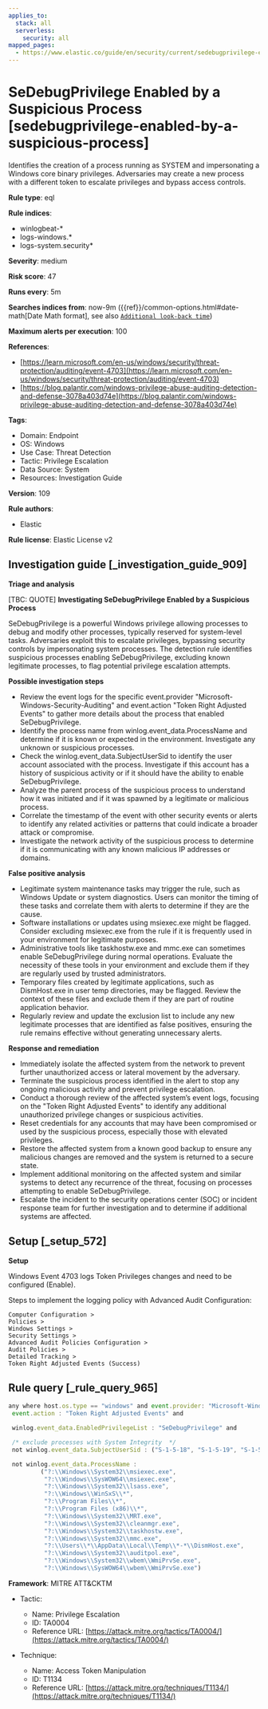 ```yaml
---
applies_to:
  stack: all
  serverless:
    security: all
mapped_pages:
  - https://www.elastic.co/guide/en/security/current/sedebugprivilege-enabled-by-a-suspicious-process.html
---
```


# SeDebugPrivilege Enabled by a Suspicious Process [sedebugprivilege-enabled-by-a-suspicious-process]

Identifies the creation of a process running as SYSTEM and impersonating a Windows core binary privileges. Adversaries may create a new process with a different token to escalate privileges and bypass access controls.

**Rule type**: eql

**Rule indices**:

* winlogbeat-*
* logs-windows.*
* logs-system.security*

**Severity**: medium

**Risk score**: 47

**Runs every**: 5m

**Searches indices from**: now-9m ({{ref}}/common-options.html#date-math[Date Math format], see also [`Additional look-back time`](docs-content://solutions/security/detect-and-alert/create-detection-rule.md#rule-schedule))

**Maximum alerts per execution**: 100

**References**:

* [https://learn.microsoft.com/en-us/windows/security/threat-protection/auditing/event-4703](https://learn.microsoft.com/en-us/windows/security/threat-protection/auditing/event-4703)
* [https://blog.palantir.com/windows-privilege-abuse-auditing-detection-and-defense-3078a403d74e](https://blog.palantir.com/windows-privilege-abuse-auditing-detection-and-defense-3078a403d74e)

**Tags**:

* Domain: Endpoint
* OS: Windows
* Use Case: Threat Detection
* Tactic: Privilege Escalation
* Data Source: System
* Resources: Investigation Guide

**Version**: 109

**Rule authors**:

* Elastic

**Rule license**: Elastic License v2

## Investigation guide [_investigation_guide_909]

**Triage and analysis**

[TBC: QUOTE]
**Investigating SeDebugPrivilege Enabled by a Suspicious Process**

SeDebugPrivilege is a powerful Windows privilege allowing processes to debug and modify other processes, typically reserved for system-level tasks. Adversaries exploit this to escalate privileges, bypassing security controls by impersonating system processes. The detection rule identifies suspicious processes enabling SeDebugPrivilege, excluding known legitimate processes, to flag potential privilege escalation attempts.

**Possible investigation steps**

* Review the event logs for the specific event.provider "Microsoft-Windows-Security-Auditing" and event.action "Token Right Adjusted Events" to gather more details about the process that enabled SeDebugPrivilege.
* Identify the process name from winlog.event_data.ProcessName and determine if it is known or expected in the environment. Investigate any unknown or suspicious processes.
* Check the winlog.event_data.SubjectUserSid to identify the user account associated with the process. Investigate if this account has a history of suspicious activity or if it should have the ability to enable SeDebugPrivilege.
* Analyze the parent process of the suspicious process to understand how it was initiated and if it was spawned by a legitimate or malicious process.
* Correlate the timestamp of the event with other security events or alerts to identify any related activities or patterns that could indicate a broader attack or compromise.
* Investigate the network activity of the suspicious process to determine if it is communicating with any known malicious IP addresses or domains.

**False positive analysis**

* Legitimate system maintenance tasks may trigger the rule, such as Windows Update or system diagnostics. Users can monitor the timing of these tasks and correlate them with alerts to determine if they are the cause.
* Software installations or updates using msiexec.exe might be flagged. Consider excluding msiexec.exe from the rule if it is frequently used in your environment for legitimate purposes.
* Administrative tools like taskhostw.exe and mmc.exe can sometimes enable SeDebugPrivilege during normal operations. Evaluate the necessity of these tools in your environment and exclude them if they are regularly used by trusted administrators.
* Temporary files created by legitimate applications, such as DismHost.exe in user temp directories, may be flagged. Review the context of these files and exclude them if they are part of routine application behavior.
* Regularly review and update the exclusion list to include any new legitimate processes that are identified as false positives, ensuring the rule remains effective without generating unnecessary alerts.

**Response and remediation**

* Immediately isolate the affected system from the network to prevent further unauthorized access or lateral movement by the adversary.
* Terminate the suspicious process identified in the alert to stop any ongoing malicious activity and prevent privilege escalation.
* Conduct a thorough review of the affected system’s event logs, focusing on the "Token Right Adjusted Events" to identify any additional unauthorized privilege changes or suspicious activities.
* Reset credentials for any accounts that may have been compromised or used by the suspicious process, especially those with elevated privileges.
* Restore the affected system from a known good backup to ensure any malicious changes are removed and the system is returned to a secure state.
* Implement additional monitoring on the affected system and similar systems to detect any recurrence of the threat, focusing on processes attempting to enable SeDebugPrivilege.
* Escalate the incident to the security operations center (SOC) or incident response team for further investigation and to determine if additional systems are affected.


## Setup [_setup_572]

**Setup**

Windows Event 4703 logs Token Privileges changes and need to be configured (Enable).

Steps to implement the logging policy with Advanced Audit Configuration:

```
Computer Configuration >
Policies >
Windows Settings >
Security Settings >
Advanced Audit Policies Configuration >
Audit Policies >
Detailed Tracking >
Token Right Adjusted Events (Success)
```


## Rule query [_rule_query_965]

```js
any where host.os.type == "windows" and event.provider: "Microsoft-Windows-Security-Auditing" and
 event.action : "Token Right Adjusted Events" and

 winlog.event_data.EnabledPrivilegeList : "SeDebugPrivilege" and

 /* exclude processes with System Integrity  */
 not winlog.event_data.SubjectUserSid : ("S-1-5-18", "S-1-5-19", "S-1-5-20") and

 not winlog.event_data.ProcessName :
         ("?:\\Windows\\System32\\msiexec.exe",
          "?:\\Windows\\SysWOW64\\msiexec.exe",
          "?:\\Windows\\System32\\lsass.exe",
          "?:\\Windows\\WinSxS\\*",
          "?:\\Program Files\\*",
          "?:\\Program Files (x86)\\*",
          "?:\\Windows\\System32\\MRT.exe",
          "?:\\Windows\\System32\\cleanmgr.exe",
          "?:\\Windows\\System32\\taskhostw.exe",
          "?:\\Windows\\System32\\mmc.exe",
          "?:\\Users\\*\\AppData\\Local\\Temp\\*-*\\DismHost.exe",
          "?:\\Windows\\System32\\auditpol.exe",
          "?:\\Windows\\System32\\wbem\\WmiPrvSe.exe",
          "?:\\Windows\\SysWOW64\\wbem\\WmiPrvSe.exe")
```

**Framework**: MITRE ATT&CKTM

* Tactic:

    * Name: Privilege Escalation
    * ID: TA0004
    * Reference URL: [https://attack.mitre.org/tactics/TA0004/](https://attack.mitre.org/tactics/TA0004/)

* Technique:

    * Name: Access Token Manipulation
    * ID: T1134
    * Reference URL: [https://attack.mitre.org/techniques/T1134/](https://attack.mitre.org/techniques/T1134/)



